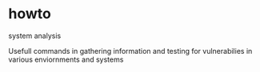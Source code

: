 # howto
system analysis

Usefull commands in gathering information and testing for vulnerabilies in various enviornments and systems
